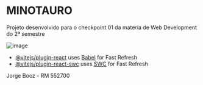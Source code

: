 # MINOTAURO

Projeto desenvolvido para o checkpoint 01 da materia de Web Development do 2ª semestre

![image](https://github.com/jorgebooz/Minotauro/assets/107008455/a5051019-7d84-41b9-8db3-8300513a97c9)


- [@vitejs/plugin-react](https://github.com/vitejs/vite-plugin-react/blob/main/packages/plugin-react/README.md) uses [Babel](https://babeljs.io/) for Fast Refresh
- [@vitejs/plugin-react-swc](https://github.com/vitejs/vite-plugin-react-swc) uses [SWC](https://swc.rs/) for Fast Refresh

Jorge Booz - RM 552700
